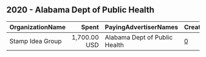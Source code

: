 ## 2020 - Alabama Dept of Public Health 
|OrganizationName|Spent|PayingAdvertiserNames|CreativeUrls|Impressions|Genders|AgeBrackets|CountryCodes|BillingAddresses|CandidateBallotInformation|
|:---|---:|:---|:---|---:|:---|:---|:---|:---|:---|
|Stamp Idea Group|1,700.00 USD|Alabama Dept of Public Health|[0](https://www.snap.com/political-ads/asset/9cd87e990cdf09c033a4abd9d04afd23013d403c65962d6f9ebc3887228cc7b2?mediaType=jpeg)|1,397,690|||united states|"111 Washington Avenue,Montgomery,36104,US"||
